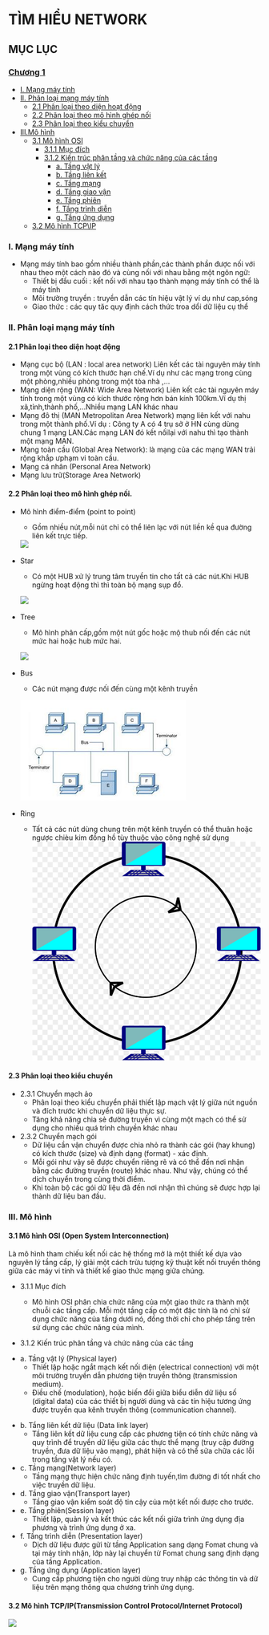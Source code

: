 # TÌM HIỂU NETWORK
## MỤC LỤC
### [Chương 1](#1)
- [I. Mạng máy tính](#2)
- [II. Phân loại mạng máy tính](#3)
    - [2.1 Phân loại theo diện hoạt động ](#4)
    - [2.2 Phân loại theo mô hình ghép nối](#5)
    - [2.3 Phân loại theo kiểu chuyển](#6)    
- [III.Mô hình](#7)
    - [3.1 Mô hình OSI](#8)
        - [3.1.1 Mục đích](#9)
        - [3.1.2 Kiến trúc phân tầng và chức năng của các tầng](#0)
            - [a. Tầng vật lý](#a)
            - [b. Tầng liên kết](#b)
            - [c. Tầng mạng](#c)
            - [d. Tầng giao vận](#d)
            - [e. Tầng phiên](#e)
            - [f. Tầng trình diễn](#f)
            - [g. Tầng ứng dụng](#g)
    - [3.2 Mô hình TCP\IP](#32)
<a name="2"></a>
### I. Mạng máy tính
- Mạng máy tính bao gồm nhiều thành phần,các thành phần được nối với nhau theo một cách nào đó và cùng nối với nhau bằng một ngôn ngữ:
    - Thiết bị đầu cuối : kết nối với nhau tạo thành mạng máy tính có thể là máy tính 
    - Môi trường truyền : truyền dẫn các tín hiệu vật lý ví dụ như cap,sóng
    - Giao thức : các quy tăc quy định cách thức troa dổi dữ liệu cụ thể 
<a name="3"></a>

### II. Phân loại mạng máy tính 
<a name ="4"></a>
#### 2.1 Phân loại theo diện hoạt động 
- Mạng cục bộ (LAN : local area network)
 Liên kết các tài nguyên máy tính trong một vùng có kích thước hạn chế.Ví dụ như các mạng trong cùng một phòng,nhiều phòng trong một tòa nhà ,...
 - Mạng diện rộng (WAN: Wide Area Network)
 Liên kết các tài nguyên máy tính trong một vùng có kích thước rộng hơn bán kính 100km.Ví dụ thị xã,tỉnh,thành phố,...Nhiều mạng LAN khác nhau
 - Mạng đô thị (MAN Metropolitan Area Network)
 mạng liên kết với nahu trong một thành phố.Ví dụ : Công ty A có 4 trụ sở ở HN cùng dùng chung 1 mạng LAN.Các mạng LAN đó kết nốilại với nahu thì tạo thành một mạng MAN.
 - Mạng toàn cầu (Global Area Network): 
 là mạng của các mạng WAN trải rộng khắp ưphạm vi toàn cầu.
 - Mạng cá nhân (Personal Area Network)
 - Mạng lưu trữ(Storage Area Network)
 <a name= "5"></a>
 #### 2.2 Phân loại theo mô hình ghép nối.
 - Mô hình điểm-điểm (point to point)
    - Gồm nhiều nút,mỗi nút chỉ có thể liên lạc với nút liền kề qua đường liên kết trực tiếp.

   <img src ="https://3.bp.blogspot.com/-EjkD4bpXhZs/VF4LSdhd0tI/AAAAAAAACYE/kzITWqi2l1k/s1600/1.%2BUng%2Bdung%2B1%2Bnoi%2Bmang%2Bdiem%2B-%2Bdiem%2B.jpg"> 

- Star
    - Có một HUB xử lý trung tâm truyền tin cho tất cả các nút.Khi HUB ngừng hoạt động thì thì toàn bộ mạng sụp đổ.

    ![](../images/TCP_UDP/Star.jpg)

- Tree 
    - Mô hình phân cấp,gồm một nút gốc hoặc mộ thub nối đến các nút mức hai hoặc hub mức hai.

     ![](../images/TCP_UDP/tree.jpg)
- Bus
    - Các nút mạng được nối đến cùng một kênh truyền 

    ![](../images/bus.jpg)
- Ring 
    - Tất cả các nút dùng chung trên một kênh truyền có thể thuân hoặc ngược chièu kim đồng hồ tùy thuộc vào công nghệ sử dụng
    ![](../images/ring.jpg)
<a name = "6"></a>

#### 2.3 Phân loại theo kiểu chuyển
- 2.3.1 Chuyển mạch ảo 
    - Phân loại theo kiểu chuyển phải thiết lập mạch vật lý giữa nút nguồn và đích trước khi chuyển dữ liệu thực sự.
    - Tăng khả năng chia sẻ đường truyền vì cùng một mạch có thể sử dụng cho nhiều quá trình chuyền khác nhau 
- 2.3.2 Chuyển mạch gói 
    - Dữ liệu cần vận chuyển được chia nhỏ ra thành các gói (hay khung) có kích thước (size) và định dạng (format) - xác định.
    - Mỗi gói như vậy sẽ được chuyển riêng rẽ và có thể đến nơi nhận bằng các đường truyền (route) khác nhau. Như vậy, chúng có thể dịch chuyển trong cùng thời điểm.
    - Khi toàn bộ các gói dữ liệu đã đến nơi nhận thì chúng sẽ được hợp lại thành dữ liệu ban đầu.
<a name="7"></a>

### III. Mô hình 
<a name="8"></a>

 #### 3.1 Mô hình OSI (Open System Interconnection)
  Là mô hình tham chiếu kết nối các hệ thống mở là một thiết kế dựa vào nguyên lý tầng cấp, lý giải một cách trừu tượng kỹ thuật kết nối truyền thông giữa các máy vi tính và thiết kế giao thức mạng giữa chúng.
<a name= "9"></a>

- 3.1.1 Mục đích 
    - Mô hình OSI phân chia chức năng của một giao thức ra thành một chuỗi các tầng cấp. Mỗi một tầng cấp có một đặc tính là nó chỉ sử dụng chức năng của tầng dưới nó, đồng thời chỉ cho phép tầng trên sử dụng các chức năng của mình.
    <a name="0"></a>

- 3.1.2 Kiến trúc phân tầng và chức năng của các tầng

<a name="a"></a>
- a. Tầng vật lý (Physical layer)
    - Thiết lập hoặc ngắt mạch kết nối điện (electrical connection) với một môi trường truyền dẫn phương tiện truyền thông (transmission medium).
    - Điều chế (modulation), hoặc biến đổi giữa biểu diễn dữ liệu số (digital data) của các thiết bị người dùng và các tín hiệu tương ứng được truyền qua kênh truyền thông (communication channel).

<a name="b"></a>
- b. Tầng liên kết dữ liệu (Data link layer)
    - Tầng liên kết dữ liệu cung cấp các phương tiện có tính chức năng và quy trình để truyền dữ liệu giữa các thực thể mạng (truy cập đường truyền, đưa dữ liệu vào mạng), phát hiện và có thể sửa chữa các lỗi trong tầng vật lý nếu có.
<a name="c"></a>
- c. Tầng mạng(Network layer)
    - Tầng mạng thực hiện chức năng định tuyến,tìm đường đi tốt nhất cho việc truyền dữ liệu.
<a name="d"></a>    
- d. Tầng giao vận(Transport layer)
    -  Tầng giao vận kiểm soát độ tin cậy của một kết nối được cho trước.
<a name="e"></a>
- e. Tầng phiên(Session layer)
    - Thiết lập, quản lý và kết thúc các kết nối giữa trình ứng dụng địa phương và trình ứng dụng ở xa.
<a name="f"></a>
- f. Tầng trình diễn (Presentation layer)
    - Dịch dữ liệu được gửi từ tầng Application sang dạng Fomat chung và tại máy tính nhận, lớp này lại chuyển từ Fomat chung sang định dạng của tầng Application.
<a name="g"></a>
- g. Tầng ứng dụng (Application layer)
    - Cung cấp phương tiện cho người dùng truy nhập các thông tin và dữ liệu trên mạng thông qua chương trình ứng dụng.
<a name="32"></a>

#### 3.2 Mô hình TCP/IP(Transmission Control Protocol/Internet Protocol)

<img src="https://voer.edu.vn/file/10028">



            